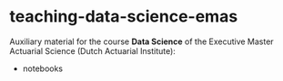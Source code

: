 # teaching-data-science-emas
Auxiliary material for the course **Data Science** of the Executive Master Actuarial Science (Dutch Actuarial Institute):
- notebooks
